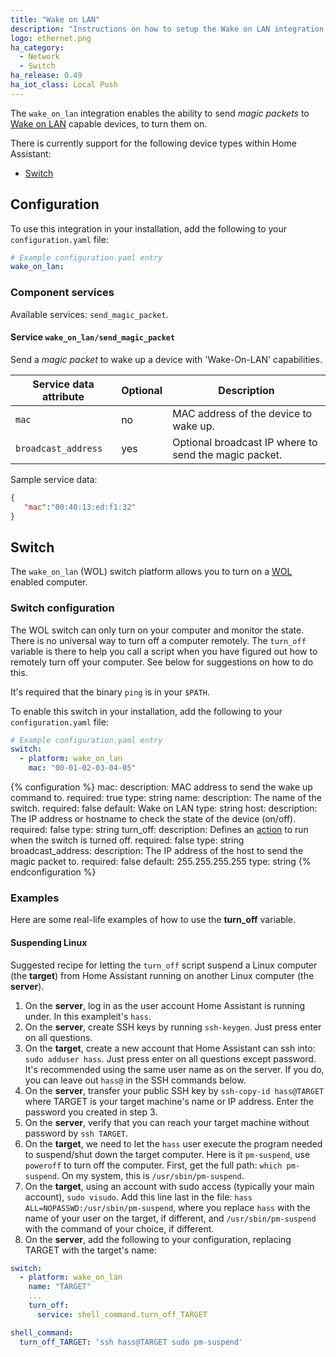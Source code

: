 ```yaml
---
title: "Wake on LAN"
description: "Instructions on how to setup the Wake on LAN integration in Home Assistant."
logo: ethernet.png
ha_category:
  - Network
  - Switch
ha_release: 0.49
ha_iot_class: Local Push
---
```


The `wake_on_lan` integration enables the ability to send _magic packets_ to [Wake on LAN](https://en.wikipedia.org/wiki/Wake-on-LAN) capable devices, to turn them on.

There is currently support for the following device types within Home Assistant:

- [Switch](#switch)

## Configuration

To use this integration in your installation, add the following to your `configuration.yaml` file:

```yaml
# Example configuration.yaml entry
wake_on_lan:
```

### Component services

Available services: `send_magic_packet`.

#### Service `wake_on_lan/send_magic_packet`

Send a _magic packet_ to wake up a device with 'Wake-On-LAN' capabilities.

| Service data attribute    | Optional | Description                                           |
|---------------------------|----------|-------------------------------------------------------|
| `mac`                     |       no | MAC address of the device to wake up.                 |
| `broadcast_address`       |      yes | Optional broadcast IP where to send the magic packet. |

Sample service data:

```json
{
   "mac":"00:40:13:ed:f1:32"
}
```

## Switch

The `wake_on_lan` (WOL) switch platform allows you to turn on a [WOL](https://en.wikipedia.org/wiki/Wake-on-LAN) enabled computer.

### Switch configuration

The WOL switch can only turn on your computer and monitor the state. There is no universal way to turn off a computer remotely. The `turn_off` variable is there to help you call a script when you have figured out how to remotely turn off your computer. See below for suggestions on how to do this.

It's required that the binary `ping` is in your `$PATH`.

To enable this switch in your installation, add the following to your `configuration.yaml` file:

```yaml
# Example configuration.yaml entry
switch:
  - platform: wake_on_lan
    mac: "00-01-02-03-04-05"
```

{% configuration %}
mac:
  description: MAC address to send the wake up command to.
  required: true
  type: string
name:
  description: The name of the switch.
  required: false
  default: Wake on LAN
  type: string
host:
  description: The IP address or hostname to check the state of the device (on/off).
  required: false
  type: string
turn_off:
  description: Defines an [action](/getting-started/automation/) to run when the switch is turned off.
  required: false
  type: string
broadcast_address:
  description: The IP address of the host to send the magic packet to.
  required: false
  default: 255.255.255.255
  type: string
{% endconfiguration %}

### Examples

Here are some real-life examples of how to use the **turn_off** variable.

#### Suspending Linux

Suggested recipe for letting the `turn_off` script suspend a Linux computer (the **target**)
from Home Assistant running on another Linux computer (the **server**).

1. On the **server**, log in as the user account Home Assistant is running under. In this exampleit's `hass`.
2. On the **server**, create SSH keys by running `ssh-keygen`. Just press enter on all questions.
3. On the **target**, create a new account that Home Assistant can ssh into: `sudo adduser hass`. Just press enter on all questions except password. It's recommended using the same user name as on the server. If you do, you can leave out `hass@` in the SSH commands below.
4. On the **server**, transfer your public SSH key by `ssh-copy-id hass@TARGET` where TARGET is your target machine's name or IP address. Enter the password you created in step 3.
5. On the **server**, verify that you can reach your target machine without password by `ssh TARGET`.
6. On the **target**, we need to let the `hass` user execute the program needed to suspend/shut down the target computer. Here is it `pm-suspend`, use `poweroff` to turn off the computer. First, get the full path: `which pm-suspend`. On my system, this is `/usr/sbin/pm-suspend`.
7. On the **target**, using an account with sudo access (typically your main account), `sudo visudo`. Add this line last in the file: `hass ALL=NOPASSWD:/usr/sbin/pm-suspend`, where you replace `hass` with the name of your user on the target, if different, and `/usr/sbin/pm-suspend` with the command of your choice, if different.
8. On the **server**, add the following to your configuration, replacing TARGET with the target's name:

```yaml
switch:
  - platform: wake_on_lan
    name: "TARGET"
    ...
    turn_off:
      service: shell_command.turn_off_TARGET

shell_command:
  turn_off_TARGET: 'ssh hass@TARGET sudo pm-suspend'
```
